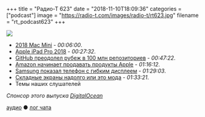 +++
title = "Радио-Т 623"
date = "2018-11-10T18:09:36"
categories = ["podcast"]
image = "https://radio-t.com/images/radio-t/rt623.jpg"
filename = "rt_podcast623"
+++

![](https://radio-t.com/images/radio-t/rt623.jpg)

- [2018 Mac Mini](https://marco.org/2018/11/06/mac-mini-2018-review) - *00:06:00*.
- [Apple iPad Pro 2018](https://www.theverge.com/2018/11/5/18062612/apple-ipad-pro-review-2018-screen-usb-c-pencil-price-features) - *00:27:32*.
- [GitHub преодолел рубеж в 100 млн репозиториев](http://www.opennet.ru/opennews/art.shtml?num=49580) - *00:47:22*.
- [Amazon начинает продавать продукты Apple](https://mashable.com/article/amazon-apple-sell-iphones-no-homepod/) - *01:16:12*.
- [Samsung показал телефон с гибким дисплеем](https://techcrunch.com/2018/11/07/samsung-shares-a-glimpse-of-its-folding-infinity-flex-display-smartphone/) - *01:29:03*.
- [Складные экраны надолго или это мода](https://mashable.com/article/foldable-phones-fad/) - *01:33:21*.
- Темы наших слушателей

*Спонсор этого выпуска [DigitalOcean](https://www.digitalocean.com)*


[аудио](http://cdn.radio-t.com/rt_podcast623.mp3) ● [лог чата](http://chat.radio-t.com/logs/radio-t-623.html)
<audio src="http://cdn.radio-t.com/rt_podcast623.mp3" preload="none"></audio>

